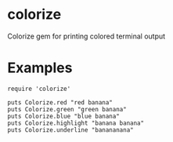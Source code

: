 colorize
========

Colorize gem for printing colored terminal output



Examples
========

```
require 'colorize'

puts Colorize.red "red banana"
puts Colorize.green "green banana"
puts Colorize.blue "blue banana"
puts Colorize.highlight "banana banana"
puts Colorize.underline "banananana"

```
